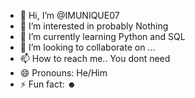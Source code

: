 - 👋 Hi, I’m @IMUNIQUE07
- 👀 I’m interested in probably Nothing
- 🌱 I’m currently learning Python and SQL
- 💞️ I’m looking to collaborate on ...
- 📫 How to reach me.. You dont need
- 😄 Pronouns: He/Him
- ⚡ Fun fact: ☻

<!---
IMUNIQUE07/IMUNIQUE07 is a ✨ special ✨ repository because its `README.md` (this file) appears on your GitHub profile.
You can click the Preview link to take a look at your changes.
--->
